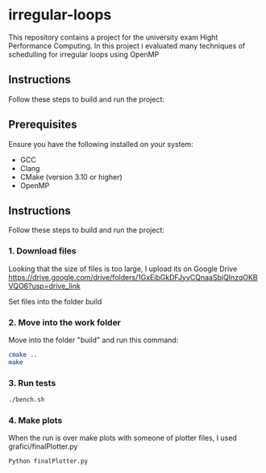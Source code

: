 # irregular-loops
This repository contains a project for the university exam Hight Performance Computing. In this project i evaluated many techniques of schedulling for irregular loops using OpenMP

## Instructions

Follow these steps to build and run the project:

## Prerequisites

Ensure you have the following installed on your system:
- GCC
- Clang
- CMake (version 3.10 or higher)
- OpenMP

## Instructions

Follow these steps to build and run the project:

### 1. Download files
Looking that the size of files is too large, I upload its on Google Drive
https://drive.google.com/drive/folders/1GxEibGkDFJyyCQnaaSbjQInzqOKBVQO6?usp=drive_link

Set files into the folder build

### 2. Move into the work folder 
Move into the folder "build" and run this command:
```sh
cmake ..
make
```

### 3. Run tests
```sh
./bench.sh
```

### 4. Make plots
When the run is over make plots with someone of plotter files, I used grafici/finalPlotter.py 
```sh
Python finalPlotter.py
```

